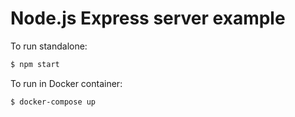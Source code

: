 # Node.js Express server example

To run standalone:

```bash
$ npm start
```

To run in Docker container:

```bash
$ docker-compose up
```